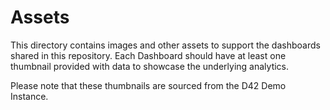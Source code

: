 # Assets

This directory contains images and other assets to support the dashboards shared in this repository. Each Dashboard should have at least one thumbnail provided with data to showcase the underlying analytics.

Please note that these thumbnails are sourced from the D42 Demo Instance.

